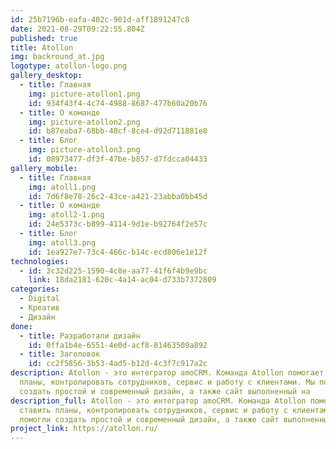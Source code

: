 ```yaml
---
id: 25b7196b-eafa-402c-901d-aff1891247c8
date: 2021-08-29T09:22:55.804Z
published: true
title: Atollon
img: backround_at.jpg
logotype: atollon-logo.png
gallery_desktop:
  - title: Главная
    img: picture-atollon1.png
    id: 934f43f4-4c74-4988-8687-477b60a20b76
  - title: О команде
    img: picture-atollon2.png
    id: b87eaba7-68bb-48cf-8ce4-d92d711881e8
  - title: Блог
    img: picture-atollon3.png
    id: 08973477-df3f-47be-b857-d7fdcca04433
gallery_mobile:
  - title: Главная
    img: atoll1.png
    id: 7d6f8e78-26c2-43ce-a421-23abba0bb45d
  - title: О команде
    img: atoll2-1.png
    id: 24e5373c-b899-4114-9d1e-b92764f2e57c
  - title: Блог
    img: atoll3.png
    id: 1ea927e7-73c4-466c-b14c-ecd806e1e12f
technologies:
  - id: 3c32d225-1590-4c8e-aa77-41f6f4b9e9bc
    link: 18da2181-620c-4a14-ac04-d733b7372809
categories:
  - Digital
  - Креатив
  - Дизайн
done:
  - title: Разработали дизайн
    id: 0ffa1b4e-6551-4e0d-acf8-81463509a892
  - title: Заголовок
    id: cc2f5856-3b53-4ad5-b12d-4c3f7c917a2c
description: Atollon - это интегратор amoCRM. Команда Atollon помогает ставить
  планы, контролировать сотрудников, сервис и работу с клиентами. Мы помогли
  создать простой и современный дизайн, а также сайт выполненный на
description_full: Atollon - это интегратор amoCRM. Команда Atollon помогает
  ставить планы, контролировать сотрудников, сервис и работу с клиентами. Мы
  помогли создать простой и современный дизайн, а также сайт выполненный на
project_link: https://atollon.ru/
---
```

